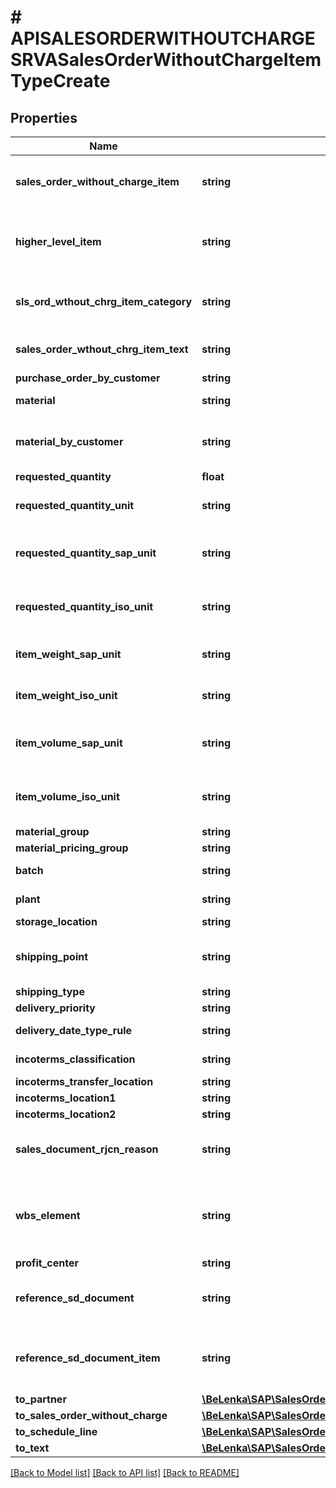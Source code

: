 # # APISALESORDERWITHOUTCHARGESRVASalesOrderWithoutChargeItemTypeCreate

## Properties

Name | Type | Description | Notes
------------ | ------------- | ------------- | -------------
**sales_order_without_charge_item** | **string** | Sales Order Without Charge Item |
**higher_level_item** | **string** | Higher-Level Item in Bill of Material Structures | [optional]
**sls_ord_wthout_chrg_item_category** | **string** | Sales Document Item Category | [optional]
**sales_order_wthout_chrg_item_text** | **string** | Short Text for Sales Order Item | [optional]
**purchase_order_by_customer** | **string** |  | [optional]
**material** | **string** | Material Number | [optional]
**material_by_customer** | **string** | Material Number Used by Customer | [optional]
**requested_quantity** | **float** |  | [optional]
**requested_quantity_unit** | **string** | Unit of the Requested Quantity | [optional]
**requested_quantity_sap_unit** | **string** | SAP Unit Code for Requested Quantity | [optional]
**requested_quantity_iso_unit** | **string** | ISO Unit Code for Requested Quantity | [optional]
**item_weight_sap_unit** | **string** | SAP Unit Code for Item Weight | [optional]
**item_weight_iso_unit** | **string** | ISO Unit Code for Item Weight | [optional]
**item_volume_sap_unit** | **string** | SAP Unit Code for Item Volume | [optional]
**item_volume_iso_unit** | **string** | ISO Unit Code for Item Volume | [optional]
**material_group** | **string** |  | [optional]
**material_pricing_group** | **string** |  | [optional]
**batch** | **string** | Batch Number | [optional]
**plant** | **string** | Plant (Own or External) | [optional]
**storage_location** | **string** |  | [optional]
**shipping_point** | **string** | Shipping Point / Receiving Point | [optional]
**shipping_type** | **string** |  | [optional]
**delivery_priority** | **string** |  | [optional]
**delivery_date_type_rule** | **string** | Delivery Date Rule | [optional]
**incoterms_classification** | **string** | Incoterms (Part 1) | [optional]
**incoterms_transfer_location** | **string** |  | [optional]
**incoterms_location1** | **string** |  | [optional]
**incoterms_location2** | **string** |  | [optional]
**sales_document_rjcn_reason** | **string** | Reason for Rejection of Sales Documents | [optional]
**wbs_element** | **string** | Work Breakdown Structure Element (WBS Element) | [optional]
**profit_center** | **string** |  | [optional]
**reference_sd_document** | **string** | Document Number of Reference Document | [optional]
**reference_sd_document_item** | **string** | Item Number of the Reference Item | [optional]
**to_partner** | [**\BeLenka\SAP\SalesOrderWOCharge\Model\APISALESORDERWITHOUTCHARGESRVASalesOrderWithoutChargeItemTypeCreateToPartner**](APISALESORDERWITHOUTCHARGESRVASalesOrderWithoutChargeItemTypeCreateToPartner.md) |  | [optional]
**to_sales_order_without_charge** | [**\BeLenka\SAP\SalesOrderWOCharge\Model\APISALESORDERWITHOUTCHARGESRVASalesOrderWithoutChargeTypeCreate**](APISALESORDERWITHOUTCHARGESRVASalesOrderWithoutChargeTypeCreate.md) |  | [optional]
**to_schedule_line** | [**\BeLenka\SAP\SalesOrderWOCharge\Model\APISALESORDERWITHOUTCHARGESRVASalesOrderWithoutChargeItemTypeCreateToScheduleLine**](APISALESORDERWITHOUTCHARGESRVASalesOrderWithoutChargeItemTypeCreateToScheduleLine.md) |  | [optional]
**to_text** | [**\BeLenka\SAP\SalesOrderWOCharge\Model\APISALESORDERWITHOUTCHARGESRVASalesOrderWithoutChargeItemTypeCreateToText**](APISALESORDERWITHOUTCHARGESRVASalesOrderWithoutChargeItemTypeCreateToText.md) |  | [optional]

[[Back to Model list]](../../README.md#models) [[Back to API list]](../../README.md#endpoints) [[Back to README]](../../README.md)
